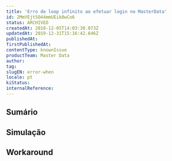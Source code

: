 ```yaml
---
title: 'Erro de loop infinito ao efetuar login no MasterData'
id: 2MmYEjtSO44mmUEik0wCo6
status: ARCHIVED
createdAt: 2018-12-05T14:03:30.073Z
updatedAt: 2019-12-31T15:16:42.646Z
publishedAt: 
firstPublishedAt: 
contentType: knownIssue
productTeam: Master Data
author: 
tag: 
slugEN: error-when
locale: pt
kiStatus: 
internalReference: 
---
```


## Sumário



## Simulação



## Workaround



